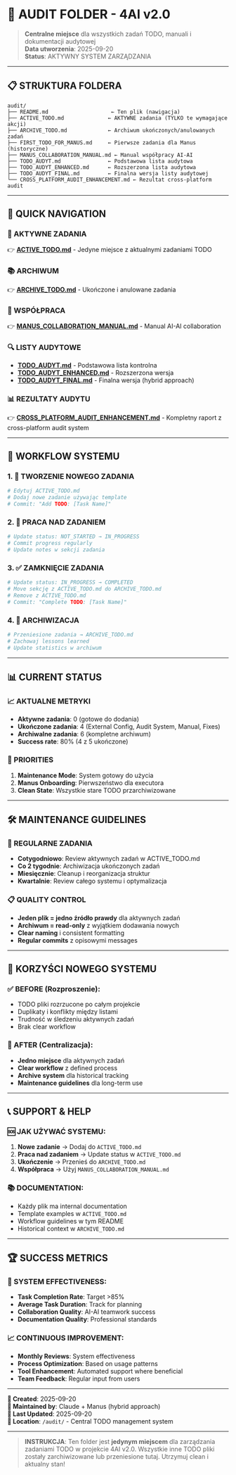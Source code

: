 # 📁 AUDIT FOLDER - 4AI v2.0

> **Centralne miejsce** dla wszystkich zadań TODO, manuali i dokumentacji audytowej  
> **Data utworzenia**: 2025-09-20  
> **Status**: AKTYWNY SYSTEM ZARZĄDZANIA  

---

## 📋 **STRUKTURA FOLDERA**

```
audit/
├── README.md                    ← Ten plik (nawigacja)
├── ACTIVE_TODO.md              ← AKTYWNE zadania (TYLKO te wymagające akcji)
├── ARCHIVE_TODO.md             ← Archiwum ukończonych/anulowanych zadań
├── FIRST_TODO_FOR_MANUS.md     ← Pierwsze zadania dla Manus (historyczne)
├── MANUS_COLLABORATION_MANUAL.md ← Manual współpracy AI-AI
├── TODO_AUDYT.md               ← Podstawowa lista audytowa
├── TODO_AUDYT_ENHANCED.md      ← Rozszerzona lista audytowa
├── TODO_AUDYT_FINAL.md         ← Finalna wersja listy audytowej
└── CROSS_PLATFORM_AUDIT_ENHANCEMENT.md ← Rezultat cross-platform audit
```

---

## 🎯 **QUICK NAVIGATION**

### **📌 AKTYWNE ZADANIA**
👉 **[ACTIVE_TODO.md](./ACTIVE_TODO.md)** - Jedyne miejsce z aktualnymi zadaniami TODO

### **📚 ARCHIWUM**
👉 **[ARCHIVE_TODO.md](./ARCHIVE_TODO.md)** - Ukończone i anulowane zadania

### **👥 WSPÓŁPRACA**
👉 **[MANUS_COLLABORATION_MANUAL.md](./MANUS_COLLABORATION_MANUAL.md)** - Manual AI-AI collaboration

### **🔍 LISTY AUDYTOWE**
- **[TODO_AUDYT.md](./TODO_AUDYT.md)** - Podstawowa lista kontrolna
- **[TODO_AUDYT_ENHANCED.md](./TODO_AUDYT_ENHANCED.md)** - Rozszerzona wersja
- **[TODO_AUDYT_FINAL.md](./TODO_AUDYT_FINAL.md)** - Finalna wersja (hybrid approach)

### **📊 REZULTATY AUDYTU**
👉 **[CROSS_PLATFORM_AUDIT_ENHANCEMENT.md](./CROSS_PLATFORM_AUDIT_ENHANCEMENT.md)** - Kompletny raport z cross-platform audit system

---

## 🔄 **WORKFLOW SYSTEMU**

### **1. 📝 TWORZENIE NOWEGO ZADANIA**
```bash
# Edytuj ACTIVE_TODO.md
# Dodaj nowe zadanie używając template
# Commit: "Add TODO: [Task Name]"
```

### **2. 🚀 PRACA NAD ZADANIEM**
```bash
# Update status: NOT_STARTED → IN_PROGRESS
# Commit progress regularly
# Update notes w sekcji zadania
```

### **3. ✅ ZAMKNIĘCIE ZADANIA**
```bash
# Update status: IN_PROGRESS → COMPLETED
# Move sekcję z ACTIVE_TODO.md do ARCHIVE_TODO.md
# Remove z ACTIVE_TODO.md
# Commit: "Complete TODO: [Task Name]"
```

### **4. 🧹 ARCHIWIZACJA**
```bash
# Przeniesione zadania → ARCHIVE_TODO.md
# Zachowaj lessons learned
# Update statistics w archiwum
```

---

## 📊 **CURRENT STATUS**

### **📈 AKTUALNE METRYKI**
- **Aktywne zadania**: 0 (gotowe do dodania)
- **Ukończone zadania**: 4 (External Config, Audit System, Manual, Fixes)
- **Archiwalne zadania**: 6 (kompletne archiwum)
- **Success rate**: 80% (4 z 5 ukończone)

### **🎯 PRIORITIES**
1. **Maintenance Mode**: System gotowy do użycia
2. **Manus Onboarding**: Pierwszeństwo dla executora
3. **Clean State**: Wszystkie stare TODO przarchiwizowane

---

## 🛠️ **MAINTENANCE GUIDELINES**

### **🔄 REGULARNE ZADANIA**
- **Cotygodniowo**: Review aktywnych zadań w ACTIVE_TODO.md
- **Co 2 tygodnie**: Archiwizacja ukończonych zadań
- **Miesięcznie**: Cleanup i reorganizacja struktur
- **Kwartalnie**: Review całego systemu i optymalizacja

### **📋 QUALITY CONTROL**
- **Jeden plik = jedno źródło prawdy** dla aktywnych zadań
- **Archiwum = read-only** z wyjątkiem dodawania nowych
- **Clear naming** i consistent formatting
- **Regular commits** z opisowymi messages

---

## 🎉 **KORZYŚCI NOWEGO SYSTEMU**

### **✅ BEFORE (Rozproszenie)**:
- TODO pliki rozrzucone po całym projekcie
- Duplikaty i konflikty między listami
- Trudność w śledzeniu aktywnych zadań
- Brak clear workflow

### **🚀 AFTER (Centralizacja)**:
- **Jedno miejsce** dla aktywnych zadań
- **Clear workflow** z defined process
- **Archive system** dla historical tracking
- **Maintenance guidelines** dla long-term use

---

## 📞 **SUPPORT & HELP**

### **🆘 JAK UŻYWAĆ SYSTEMU**:
1. **Nowe zadanie** → Dodaj do `ACTIVE_TODO.md`
2. **Praca nad zadaniem** → Update status w `ACTIVE_TODO.md`
3. **Ukończenie** → Przenieś do `ARCHIVE_TODO.md`
4. **Współpraca** → Użyj `MANUS_COLLABORATION_MANUAL.md`

### **📚 DOCUMENTATION**:
- Każdy plik ma internal documentation
- Template examples w `ACTIVE_TODO.md`
- Workflow guidelines w tym README
- Historical context w `ARCHIVE_TODO.md`

---

## 🏆 **SUCCESS METRICS**

### **🎯 SYSTEM EFFECTIVENESS**:
- **Task Completion Rate**: Target >85%
- **Average Task Duration**: Track for planning
- **Collaboration Quality**: AI-AI teamwork success
- **Documentation Quality**: Professional standards

### **📈 CONTINUOUS IMPROVEMENT**:
- **Monthly Reviews**: System effectiveness
- **Process Optimization**: Based on usage patterns
- **Tool Enhancement**: Automated support where beneficial
- **Team Feedback**: Regular input from users

---

**📅 Created**: 2025-09-20  
**👥 Maintained by**: Claude + Manus (hybrid approach)  
**🔄 Last Updated**: 2025-09-20  
**📍 Location**: `/audit/` - Central TODO management system

---

> **INSTRUKCJA**: Ten folder jest **jedynym miejscem** dla zarządzania zadaniami TODO w projekcie 4AI v2.0. Wszystkie inne TODO pliki zostały zarchiwizowane lub przeniesione tutaj. Utrzymuj clean i aktualny stan!